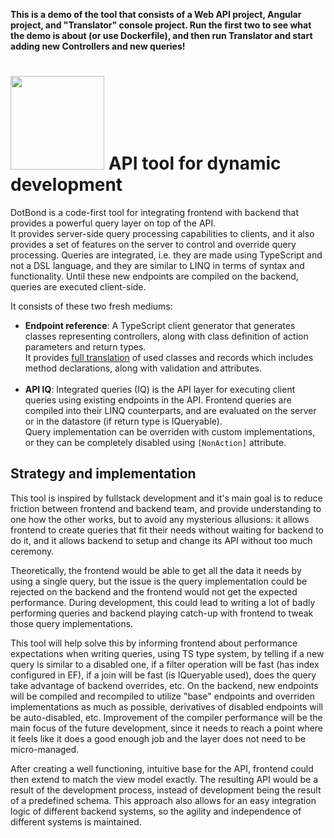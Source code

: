 ﻿
**This is a demo of the tool that consists of a Web API project, Angular project, and "Translator" console project.
Run the first two to see what the demo is about (or use Dockerfile), and then run Translator and start adding new Controllers and new queries!**

# <img src="https://i.imgur.com/guC4xm6.png" width="150" /> API tool for dynamic development

DotBond is a code-first tool for integrating frontend with backend that provides a powerful query layer on top of the API.<br/>
It provides server-side query processing capabilities to clients, and it also provides a set of features on the server to control and override query processing.
Queries are integrated, i.e. they are made using TypeScript and not a DSL language, and they are similar to LINQ in terms of syntax and functionality.
Until these new endpoints are compiled on the backend, queries are executed client-side.

It consists of these two fresh mediums:
- **Endpoint reference**: A TypeScript client generator that generates classes representing controllers, along with class definition of action parameters and return types.<br/>
  It provides <ins>full translation</ins> of used classes and records which includes method declarations, along with validation and attributes.<br/><br/>
- **API IQ**: Integrated queries (IQ) is the API layer for executing client queries using existing endpoints in the API.
  Frontend queries are compiled into their LINQ counterparts, and are evaluated on the server
  or in the datastore (if return type is IQueryable).<br/>
  Query implementation can be overriden with custom implementations, or they can be completely disabled using `[NonAction]` attribute.



## Strategy and implementation

This tool is inspired by fullstack development and it's main goal is to reduce friction between 
frontend and backend team, and provide understanding to one how the other works,
but to avoid any mysterious allusions: it allows frontend to create queries that fit their needs without waiting for backend to do it,
and it allows backend to setup and change its API without too much ceremony.

Theoretically, the frontend would be able to get all the data it needs by using a single query, but the issue is the query implementation could be rejected
on the backend and the frontend would not get the expected performance.
During development, this could lead to writing a lot of badly performing queries and backend playing catch-up with frontend to tweak those query implementations.

This tool will help solve this by informing frontend about performance expectations when writing queries, using TS type system,
by telling if a new query is similar to a disabled one, if a filter operation will be fast (has index configured in EF), if a join will be fast (is IQueryable used), 
does the query take advantage of backend overrides, etc.
On the backend, new endpoints will be compiled and recompiled to utilize "base" endpoints and overriden implementations
as much as possible, derivatives of disabled endpoints will be auto-disabled, etc.
Improvement of the compiler performance will be the main focus of the future development,
since it needs to reach a point where it feels like it does a good enough job and the layer does not need to be micro-managed.

After creating a well functioning, intuitive base for the API, frontend could then extend to match the view model exactly.
The resulting API would be a result of the development process, instead of development being the result of a predefined schema.
This approach also allows for an easy integration logic of different backend systems, so the agility and independence of different systems is maintained.

